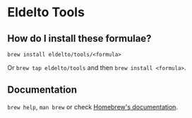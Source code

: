 # Eldelto Tools

## How do I install these formulae?

`brew install eldelto/tools/<formula>`

Or `brew tap eldelto/tools` and then `brew install <formula>`.

## Documentation

`brew help`, `man brew` or check [Homebrew's documentation](https://docs.brew.sh).

